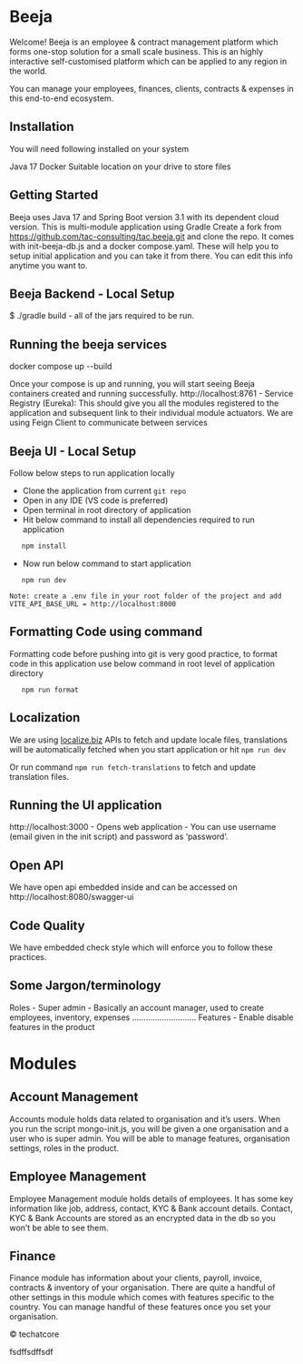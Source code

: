 # Beeja

Welcome! Beeja is an employee & contract management platform which forms one-stop solution for a small scale business. This is an highly interactive self-customised  platform which  can be applied to any region in the world. 

You can manage your employees, finances, clients, contracts & expenses in this end-to-end ecosystem.


## Installation

You will need following installed on your system

Java 17
Docker
Suitable location on your drive to store files

## Getting Started

Beeja uses Java 17 and Spring Boot version 3.1 with its dependent cloud version. This is multi-module application using Gradle
Create a fork from https://github.com/tac-consulting/tac.beeja.git and clone the repo.
It comes with init-beeja-db.js and a docker compose.yaml. These will help you to setup initial application and you can take it from there. You can edit this info anytime you want to.

## Beeja Backend - Local Setup

$ ./gradle build - all of the jars required to be run.


## Running the beeja services

docker compose up --build

Once your compose is up and running, you will start seeing Beeja containers created and running successfully. 
http://localhost:8761 - Service Registry (Eureka): This should give you all the modules registered to the application and subsequent link to their individual module actuators.
We are using Feign Client to communicate between services



## Beeja UI - Local Setup

Follow below steps to run application locally

- Clone the application from current `git repo`
- Open in any IDE (VS code is preferred)
- Open terminal in root directory of application
- Hit below command to install all dependencies required to run application

```txt
   npm install
```

- Now run below command to start application

```
   npm run dev
```

`Note: create a .env file in your root folder of the project and add VITE_API_BASE_URL = http://localhost:8000`

## Formatting Code using command
Formatting code before pushing into git is very good practice, to format code in this application use below command in root level of application directory
```
   npm run format
```


## Localization
We are using [localize.biz](https://localise.biz/) APIs to fetch and update locale files, translations will be automatically fetched when you start application or hit ```npm run dev```

Or run command ```npm run fetch-translations``` to fetch and update translation files.

## Running the UI application
http://localhost:3000 - Opens web application - You can use username (email given in the init script) and password as ‘password’.




## Open API

We have open api embedded inside and can be accessed on http://localhost:8080/swagger-ui


## Code Quality
We have embedded check style which will enforce you to follow these practices.



## Some Jargon/terminology
Roles - Super admin - Basically an account manager, used to create employees, inventory, expenses
……………………….
Features  - Enable disable features in the product



# Modules

## Account Management


Accounts module holds data related to organisation and it’s users. When you run the script mongo-init.js, you will be given a one organisation and a user who is super admin. You will be able to manage features, organisation settings, roles in the product.

## Employee Management


Employee Management module holds details of employees. It has some key information like job, address, contact, KYC & Bank account details. Contact, KYC & Bank Accounts are stored as an encrypted data in the db so you won’t be able to see them.


## Finance

Finance module has information about your clients, payroll, invoice, contracts & inventory of your organisation. There are quite a handful of other settings in this module which comes with features specific to the country. You can manage handful of these features once you set your organisation.


&copy; techatcore




 







fsdffsdffsdf